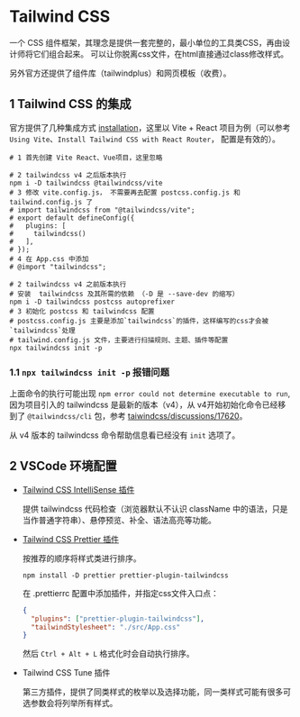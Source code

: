 # Tailwind CSS

一个 CSS 组件框架，其理念是提供一套完整的，最小单位的工具类CSS，再由设计师将它们组合起来。
可以让你脱离css文件，在html直接通过class修改样式。

另外官方还提供了组件库（tailwindplus）和网页模板（收费）。

## 1 Tailwind CSS 的集成

官方提供了几种集成方式 [installation](https://tailwindcss.com/docs/installation/using-vite)，这里以 Vite + React 项目为例（可以参考 `Using Vite`、`Install Tailwind CSS with React Router`， 配置是有效的）。

```shell
# 1 首先创建 Vite React、Vue项目，这里忽略

# 2 tailwindcss v4 之后版本执行
npm i -D tailwindcss @tailwindcss/vite
# 3 修改 vite.config.js， 不需要再去配置 postcss.config.js 和 tailwind.config.js 了
# import tailwindcss from "@tailwindcss/vite";
# export default defineConfig({ 
#   plugins: [ 
#     tailwindcss()
#   ],
# });
# 4 在 App.css 中添加 
# @import "tailwindcss";

# 2 tailwindcss v4 之前版本执行
# 安装  tailwindcss 及其所需的依赖 （-D 是 --save-dev 的缩写）
npm i -D tailwindcss postcss autoprefixer
# 3 初始化 postcss 和 tailwindcss 配置
# postcss.config.js 主要是添加`tailwindcss`的插件，这样编写的css才会被`tailwindcss`处理
# tailwind.config.js 文件，主要进行扫描规则、主题、插件等配置
npx tailwindcss init -p
```

### 1.1 `npx tailwindcss init -p` 报错问题

上面命令的执行可能出现 `npm error could not determine executable to run`, 因为项目引入的 tailwindcss 是最新的版本（v4），从 v4开始初始化命令已经移到了 `@tailwindcss/cli` 包，参考 [taiwindcss/discussions/17620](https://github.com/tailwindlabs/tailwindcss/discussions/17620)。

从 v4 版本的 tailwindcss 命令帮助信息看已经没有 `init` 选项了。

## 2 VSCode 环境配置

+ [Tailwind CSS IntelliSense 插件](https://marketplace.visualstudio.com/items?itemName=bradlc.vscode-tailwindcss)

  提供 tailwindcss 代码检查（浏览器默认不认识 className 中的语法，只是当作普通字符串）、悬停预览、补全、语法高亮等功能。

+ [Tailwind CSS Prettier 插件](https://github.com/tailwindlabs/prettier-plugin-tailwindcss)

  按推荐的顺序将样式类进行排序。

  ``` shell
  npm install -D prettier prettier-plugin-tailwindcss
  ```

  在 .prettierrc 配置中添加插件，并指定css文件入口点：

  ```json
  {
    "plugins": ["prettier-plugin-tailwindcss"],
    "tailwindStylesheet": "./src/App.css"
  }
  ```

  然后 `Ctrl + Alt + L` 格式化时会自动执行排序。

+ Tailwind CSS Tune 插件

  第三方插件，提供了同类样式的枚举以及选择功能，同一类样式可能有很多可选参数会将列举所有样式。

